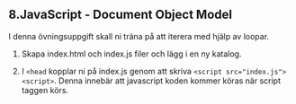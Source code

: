## 8.JavaScript - Document Object Model

I denna övningsuppgift skall ni träna på att iterera med hjälp av loopar.

1. Skapa index.html och index.js filer och lägg i en ny katalog.

1. I ```<head``` kopplar ni på index.js genom att skriva ```<script src="index.js"><script>```. Denna innebär att javascript koden kommer köras när script taggen körs.